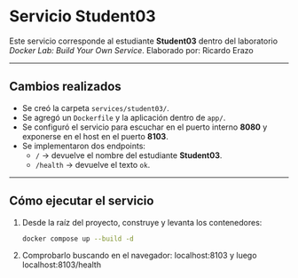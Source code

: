 # Servicio Student03

Este servicio corresponde al estudiante **Student03** dentro del laboratorio *Docker Lab: Build Your Own Service*.
Elaborado por: Ricardo Erazo

---

## Cambios realizados
- Se creó la carpeta `services/student03/`.  
- Se agregó un `Dockerfile` y la aplicación dentro de `app/`.  
- Se configuró el servicio para escuchar en el puerto interno **8080** y exponerse en el host en el puerto **8103**.  
- Se implementaron dos endpoints:  
  - `/` → devuelve el nombre del estudiante **Student03**.  
  - `/health` → devuelve el texto `ok`.  

---

## Cómo ejecutar el servicio

1. Desde la raíz del proyecto, construye y levanta los contenedores:  
   ```bash
   docker compose up --build -d

2. Comprobarlo buscando en el navegador: localhost:8103 y luego localhost:8103/health
